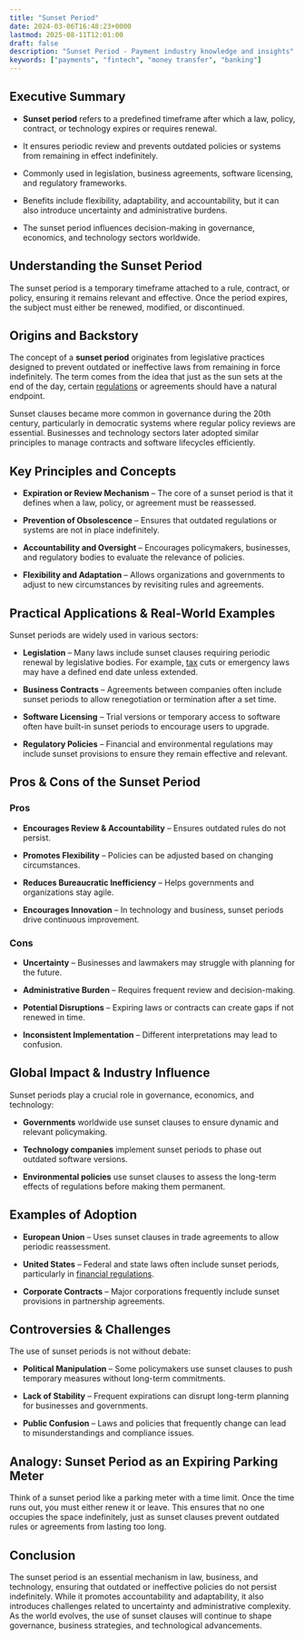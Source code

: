 ```yaml
---
title: "Sunset Period"
date: 2024-03-06T16:48:23+0000
lastmod: 2025-08-11T12:01:00
draft: false
description: "Sunset Period - Payment industry knowledge and insights"
keywords: ["payments", "fintech", "money transfer", "banking"]
---
```


## Executive Summary

- **Sunset period** refers to a predefined timeframe after which a law, policy, contract, or technology expires or requires renewal.

- It ensures periodic review and prevents outdated policies or systems from remaining in effect indefinitely.

- Commonly used in legislation, business agreements, software licensing, and regulatory frameworks.

- Benefits include flexibility, adaptability, and accountability, but it can also introduce uncertainty and administrative burdens.

- The sunset period influences decision-making in governance, economics, and technology sectors worldwide.

## Understanding the Sunset Period

The sunset period is a temporary timeframe attached to a rule, contract, or policy, ensuring it remains relevant and effective. Once the period expires, the subject must either be renewed, modified, or discontinued.

## Origins and Backstory 

The concept of a **sunset period** originates from legislative practices designed to prevent outdated or ineffective laws from remaining in force indefinitely. The term comes from the idea that just as the sun sets at the end of the day, certain [regulations](https://faisalkhanllc.xyz/resources/payments-wiki/r/regulatory-enforcement/) or agreements should have a natural endpoint.

Sunset clauses became more common in governance during the 20th century, particularly in democratic systems where regular policy reviews are essential. Businesses and technology sectors later adopted similar principles to manage contracts and software lifecycles efficiently.

## Key Principles and Concepts

- **Expiration or Review Mechanism** – The core of a sunset period is that it defines when a law, policy, or agreement must be reassessed.

- **Prevention of Obsolescence** – Ensures that outdated regulations or systems are not in place indefinitely.

- **Accountability and Oversight** – Encourages policymakers, businesses, and regulatory bodies to evaluate the relevance of policies.

- **Flexibility and Adaptation** – Allows organizations and governments to adjust to new circumstances by revisiting rules and agreements.

## Practical Applications & Real-World Examples

Sunset periods are widely used in various sectors:

- **Legislation** – Many laws include sunset clauses requiring periodic renewal by legislative bodies. For example, [tax](https://faisalkhanllc.xyz/resources/payments-wiki/t/taxes/) cuts or emergency laws may have a defined end date unless extended.

- **Business Contracts** – Agreements between companies often include sunset periods to allow renegotiation or termination after a set time.

- **Software Licensing** – Trial versions or temporary access to software often have built-in sunset periods to encourage users to upgrade.

- **Regulatory Policies** – Financial and environmental regulations may include sunset provisions to ensure they remain effective and relevant.

## Pros & Cons of the Sunset Period

### Pros

- **Encourages Review & Accountability** – Ensures outdated rules do not persist.

- **Promotes Flexibility** – Policies can be adjusted based on changing circumstances.

- **Reduces Bureaucratic Inefficiency** – Helps governments and organizations stay agile.

- **Encourages Innovation** – In technology and business, sunset periods drive continuous improvement.

### Cons

- **Uncertainty** – Businesses and lawmakers may struggle with planning for the future.

- **Administrative Burden** – Requires frequent review and decision-making.

- **Potential Disruptions** – Expiring laws or contracts can create gaps if not renewed in time.

- **Inconsistent Implementation** – Different interpretations may lead to confusion.

## Global Impact & Industry Influence

Sunset periods play a crucial role in governance, economics, and technology:

- **Governments** worldwide use sunset clauses to ensure dynamic and relevant policymaking.

- **Technology companies** implement sunset periods to phase out outdated software versions.

- **Environmental policies** use sunset clauses to assess the long-term effects of regulations before making them permanent.

## Examples of Adoption

- **European Union** – Uses sunset clauses in trade agreements to allow periodic reassessment.

- **United States** – Federal and state laws often include sunset periods, particularly in [financial regulations](https://faisalkhanllc.xyz/resources/payments-wiki/f/financial-regulator/).

- **Corporate Contracts** – Major corporations frequently include sunset provisions in partnership agreements.

## Controversies & Challenges

The use of sunset periods is not without debate:

- **Political Manipulation** – Some policymakers use sunset clauses to push temporary measures without long-term commitments.

- **Lack of Stability** – Frequent expirations can disrupt long-term planning for businesses and governments.

- **Public Confusion** – Laws and policies that frequently change can lead to misunderstandings and compliance issues.

## Analogy: Sunset Period as an Expiring Parking Meter

Think of a sunset period like a parking meter with a time limit. Once the time runs out, you must either renew it or leave. This ensures that no one occupies the space indefinitely, just as sunset clauses prevent outdated rules or agreements from lasting too long.

## Conclusion

The sunset period is an essential mechanism in law, business, and technology, ensuring that outdated or ineffective policies do not persist indefinitely. While it promotes accountability and adaptability, it also introduces challenges related to uncertainty and administrative complexity. As the world evolves, the use of sunset clauses will continue to shape governance, business strategies, and technological advancements.